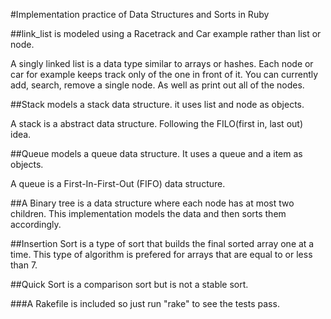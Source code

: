 #Implementation practice of Data Structures and Sorts in Ruby

##link_list is modeled using a Racetrack and Car example rather than list or node.

A singly linked list is a data type similar to arrays or hashes.
Each node or car for example keeps track only of the one in front of it.
You can currently add, search, remove a single node. As well as print out all of the nodes.

##Stack models a stack data structure. it uses list and node as objects.

A stack is a abstract data structure. Following the FILO(first in, last out) idea.

##Queue models a queue data structure. It uses a queue and a item as objects.

A queue is a First-In-First-Out (FIFO) data structure.

##A Binary tree is a data structure where each node has at most two children.
This implementation models the data and then sorts them accordingly.

##Insertion Sort is a type of sort that builds the final sorted array one at a time. This type of algorithm is prefered for arrays that are equal to or less than 7.

##Quick Sort is a comparison sort but is not a stable sort.

###A Rakefile is included so just run "rake" to see the tests pass.
